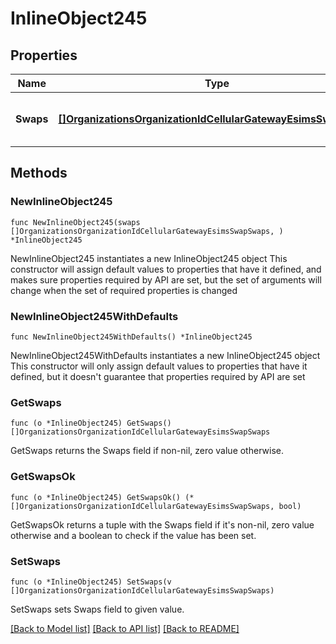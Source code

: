 # InlineObject245

## Properties

Name | Type | Description | Notes
------------ | ------------- | ------------- | -------------
**Swaps** | [**[]OrganizationsOrganizationIdCellularGatewayEsimsSwapSwaps**](OrganizationsOrganizationIdCellularGatewayEsimsSwapSwaps.md) | Each object represents a swap for one eSIM | 

## Methods

### NewInlineObject245

`func NewInlineObject245(swaps []OrganizationsOrganizationIdCellularGatewayEsimsSwapSwaps, ) *InlineObject245`

NewInlineObject245 instantiates a new InlineObject245 object
This constructor will assign default values to properties that have it defined,
and makes sure properties required by API are set, but the set of arguments
will change when the set of required properties is changed

### NewInlineObject245WithDefaults

`func NewInlineObject245WithDefaults() *InlineObject245`

NewInlineObject245WithDefaults instantiates a new InlineObject245 object
This constructor will only assign default values to properties that have it defined,
but it doesn't guarantee that properties required by API are set

### GetSwaps

`func (o *InlineObject245) GetSwaps() []OrganizationsOrganizationIdCellularGatewayEsimsSwapSwaps`

GetSwaps returns the Swaps field if non-nil, zero value otherwise.

### GetSwapsOk

`func (o *InlineObject245) GetSwapsOk() (*[]OrganizationsOrganizationIdCellularGatewayEsimsSwapSwaps, bool)`

GetSwapsOk returns a tuple with the Swaps field if it's non-nil, zero value otherwise
and a boolean to check if the value has been set.

### SetSwaps

`func (o *InlineObject245) SetSwaps(v []OrganizationsOrganizationIdCellularGatewayEsimsSwapSwaps)`

SetSwaps sets Swaps field to given value.



[[Back to Model list]](../README.md#documentation-for-models) [[Back to API list]](../README.md#documentation-for-api-endpoints) [[Back to README]](../README.md)


